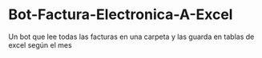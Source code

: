 # Bot-Factura-Electronica-A-Excel
Un bot que lee todas las facturas en una carpeta y las guarda en tablas de excel según el mes

